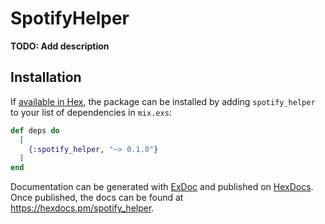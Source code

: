 # SpotifyHelper

**TODO: Add description**

## Installation

If [available in Hex](https://hex.pm/docs/publish), the package can be installed
by adding `spotify_helper` to your list of dependencies in `mix.exs`:

```elixir
def deps do
  [
    {:spotify_helper, "~> 0.1.0"}
  ]
end
```

Documentation can be generated with [ExDoc](https://github.com/elixir-lang/ex_doc)
and published on [HexDocs](https://hexdocs.pm). Once published, the docs can
be found at <https://hexdocs.pm/spotify_helper>.

